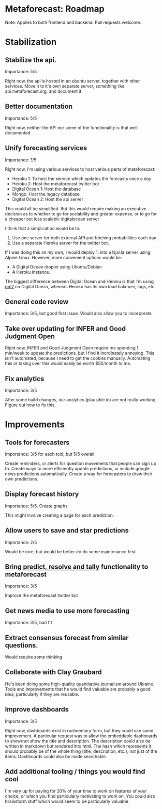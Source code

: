 # Metaforecast: Roadmap

Note: Applies to both frontend and backend. Pull requests welcome.

# Stabilization

## Stabilize the api.

Importance: 5/5

Right now, the api is hosted in an ubuntu server, together with other services. Move it to it's own separate server, something like api.metaforecast.org, and document it.

## Better documentation

Importance: 5/5

Right now, neither the API nor some of the functionality is that well documented.

## Unify forecasting services

Importance: ?/5

Right now, I'm using various services to host various parts of metaforecast:

- Heroku 1: To host the service which updates the forecasts once a day
- Heroku 2: Host the metaforecast twitter bot
- Digital Ocean 1: Host the database
- Mongo: Host the legacy database
- Digital Ocean 2: Host the api server

This could all be simplified. But this would require making an executive decision as to whether to go for scalability and greater expense, or to go for a cheaper but less scalable digitalocean server

I think that a simplication would be to:

1. Use one server for both external API and fetching probabilities each day
2. Use a separate Heroku server for the twitter bot.

If I was doing this on my own, I would deploy 1. into a Njal.la server using Alpine Linux. However, more convenient options would be:

- A Digital Ocean droplet using Ubuntu/Debian
- A Heroku instance.

The biggest difference between Digital Ocean and Heroku is that I'm using [pm2](https://pm2.keymetrics.io/) on Digital Ocean, whereas Heroku has its own load balancer, logs, etc.

## General code review

Importance: 3/5, but good first issue. Would also allow you to incorporate

## Take over updating for INFER and Good Judgment Open

Right now, INFER and Good Judgment Open require me spending 1 min/week to update the predictions, but I find it inordinately annoying. This isn't automated, because I need to get the cookies manually. Automating this or taking over this would easily be worth $50/month to me.

## Fix analytics

Importance: 3/5

After some build changes, our analytics (plausible.io) are not really working. Figure out how to fix this.

# Improvements

## Tools for forecasters

Importance: 3/5 for each tool, but 5/5 overall

Create reminders, or alerts for question movements that people can sign up to. Create ways to more efficiently update predictions, or include google news predictions automatically. Create a way for forecasters to draw their own predictions.

## Display forecast history

Importance: 5/5.
Create graphs

This might involve creating a page for each prediction.

## Allow users to save and star predictions

Importance: 2/5

Would be nice, but would be better do do some maintenance first.

## Bring [predict, resolve and tally](https://github.com/NunoSempere/PredictResolveTally) functionality to metaforecast

Importance: 3/5

Improve the metaforecast twitter bot

## Get news media to use more forecasting

Importance: 3/5, bad fit

## Extract consensus forecast from similar questions.

Would require some thinking

## Collaborate with Clay Graubard

He's been doing some high-quality quantitative journalism around Ukraine. Tools and improvements that he would find valuable are probably a good idea, particularly if they are reusable.

## Improve dashboards

Importance: 3/5

Right now, dashboards exist in rudimentary form, but they could use some improvement. A particular request was to allow the embeddable dashboards to show/not show the title and description. The description could also be written in markdown but rendered into html. The hash which represents it should probably be of the whole thing (title, description, etc.), not just of the items. Dashboards could also be made searchable.

## Add additional tooling / things you would find cool

I'm very up for paying for 20% of your time to work on features of your choice, or which you find particularly motivating to work on. You could also brainstorm stuff which would seem to be particularly valuable.
